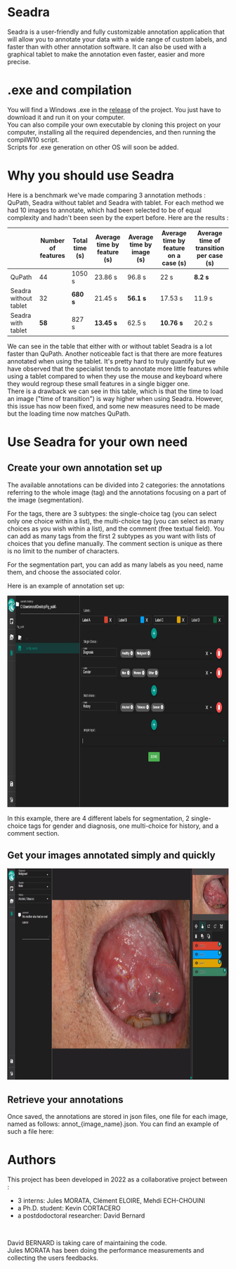 # Seadra

Seadra is a user-friendly and fully customizable annotation application that will allow you to annotate your data with a wide range of custom labels, and faster than with other annotation software.
It can also be used with a graphical tablet to make the annotation even faster, easier and more precise.

# .exe and compilation
You will find a Windows .exe in the [release](https://github.com/KevinCortacero/Seadra/releases/tag/v1.0) of the project. You just have to download it and run it on your computer. <br>
You can also compile your own executable by cloning this project on your computer, installing all the required dependencies, and then running the compilW10 script.<br>
Scripts for .exe generation on other OS will soon be added.


# Why you should use Seadra

Here is a benchmark we've made comparing 3 annotation methods : QuPath, Seadra without tablet and Seadra with tablet. For each method we had 10 images to annotate, which had been selected to be of equal complexity and hadn't been seen by the expert before. Here are the results :

|                | Number of features | Total time (s) | Average time by feature (s) | Average time by image (s) | Average time by feature on a case (s) | Average time of transition per case (s) |
|----------------|--------------------|----------------|-----------------------------|---------------------------|----------------------------------------|----------------------------------------|
| QuPath         | 44                 | 1050 s         | 23.86 s                     | 96.8 s                    | 22 s                                   | **8.2 s**                              |
| Seadra without tablet | 32          | **680 s**      | 21.45 s                     | **56.1 s**                | 17.53 s                                | 11.9 s                                 |
| Seadra with tablet    | **58**      | 827 s          | **13.45 s**                 | 62.5 s                    | **10.76 s**                            | 20.2 s                                 |

We can see in the table that either with or without tablet Seadra is a lot faster than QuPath. Another noticeable fact is that there are more features annotated when using the tablet. It's pretty hard to truly quantify but we have observed that the specialist tends to annotate more little features while using a tablet compared to when they use the mouse and keyboard where they would regroup these small features in a single bigger one. <br>
There is a drawback we can see in this table, which is that the time to load an image ("time of transition") is way higher when using Seadra. However, this issue has now been fixed, and some new measures need to be made but the loading time now matches QuPath.

# Use Seadra for your own need

## Create your own annotation set up

The available annotations can be divided into 2 categories: the annotations referring to the whole image (tag) and the annotations focusing on a part of the image (segmentation).

For the tags, there are 3 subtypes: the single-choice tag (you can select only one choice within a list), the multi-choice tag (you can select as many choices as you wish within a list), and the comment (free textual field). You can add as many tags from the first 2 subtypes as you want with lists of choices that you define manually. The comment section is unique as there is no limit to the number of characters.

For the segmentation part, you can add as many labels as you need, name them, and choose the associated color.

Here is an example of annotation set up: 

<img src="/doc_img/setup.PNG" height="480"/>

In this example, there are 4 different labels for segmentation, 2 single-choice tags for gender and diagnosis, one multi-choice for history, and a comment section.

## Get your images annotated simply and quickly

<img src="/doc_img/annot_demo.png" height="480"/>

## Retrieve your annotations

Once saved, the annotations are stored in json files, one file for each image, named as follows: annot_{image_name}.json. You can find an example of such a file here:

<!--Add json content-->

# Authors

This project has been developed in 2022 as a collaborative project between :
<ul>
  <li>3 interns: Jules MORATA, Clément ELOIRE, Mehdi ECH-CHOUINI</li>
  <li>a Ph.D. student: Kevin CORTACERO</li>
  <li>a postdodoctoral researcher: David Bernard</li>
</ul>

<br>

David BERNARD is taking care of maintaining the code.<br>
Jules MORATA has been doing the performance measurements and collecting the users feedbacks.

